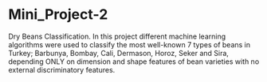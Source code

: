 # Mini_Project-2
Dry Beans Classification.
In this project different machine learning algorithms were used to classify the most well-known 7 types of beans in Turkey; Barbunya, Bombay, Cali, Dermason, Horoz, Seker and Sira, depending ONLY on dimension and shape features of bean varieties with no external discriminatory features.
